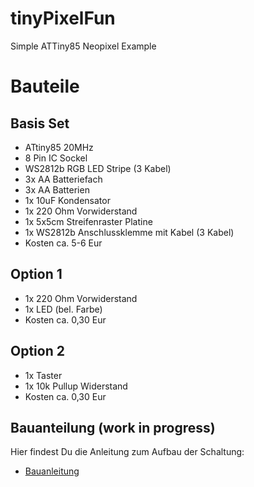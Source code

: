 # tinyPixelFun
Simple ATTiny85 Neopixel Example

# Bauteile

## Basis Set

* ATtiny85 20MHz
* 8 Pin IC Sockel
* WS2812b RGB LED Stripe (3 Kabel)
* 3x AA Batteriefach
* 3x AA Batterien
* 1x 10uF Kondensator
* 1x 220 Ohm Vorwiderstand
* 1x 5x5cm Streifenraster Platine 
* 1x WS2812b Anschlussklemme mit Kabel (3 Kabel)
* Kosten ca. 5-6 Eur

## Option 1
* 1x 220 Ohm Vorwiderstand
* 1x LED (bel. Farbe)
* Kosten ca. 0,30 Eur

## Option 2
* 1x Taster
* 1x 10k Pullup Widerstand 
* Kosten ca. 0,30 Eur

## Bauanteilung (work in progress)

Hier findest Du die Anleitung zum Aufbau der Schaltung:
* [Bauanleitung](https://htmlpreview.github.io/?https://github.com/dermicha/tinyPixelFun/blob/master/Bauanleitung/CMS-CoderDojo.html)
